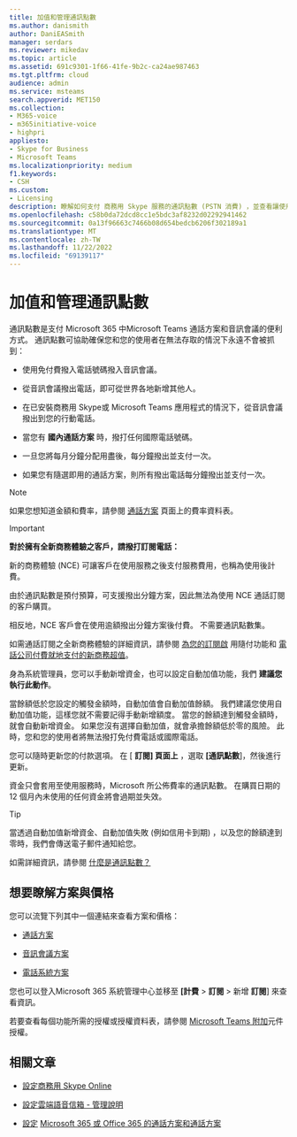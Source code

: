 ```yaml
---
title: 加值和管理通訊點數
ms.author: danismith
author: DaniEASmith
manager: serdars
ms.reviewer: mikedav
ms.topic: article
ms.assetid: 691c9301-1f66-41fe-9b2c-ca24ae987463
ms.tgt.pltfrm: cloud
audience: admin
ms.service: msteams
search.appverid: MET150
ms.collection:
- M365-voice
- m365initiative-voice
- highpri
appliesto:
- Skype for Business
- Microsoft Teams
ms.localizationpriority: medium
f1.keywords:
- CSH
ms.custom:
- Licensing
description: 瞭解如何支付 商務用 Skype 服務的通訊點數 (PSTN 消費) ，並查看讓使用者能夠持續存取電話系統的計畫。
ms.openlocfilehash: c58b0da72dcd8cc1e5bdc3af8232d02292941462
ms.sourcegitcommit: 0a13f96663c7466b08d654bedcb6206f302189a1
ms.translationtype: MT
ms.contentlocale: zh-TW
ms.lasthandoff: 11/22/2022
ms.locfileid: "69139117"
---
```

# <a name="add-funds-and-manage-communications-credits"></a>加值和管理通訊點數

通訊點數是支付 Microsoft 365 中Microsoft Teams 通話方案和音訊會議的便利方式。 通訊點數可協助確保您和您的使用者在無法存取的情況下永遠不會被抓到：
  
- 使用免付費撥入電話號碼撥入音訊會議。

- 從音訊會議撥出電話，即可從世界各地新增其他人。

- 在已安裝商務用 Skype或 Microsoft Teams 應用程式的情況下，從音訊會議撥出到您的行動電話。

- 當您有 **國內通話方案** 時，撥打任何國際電話號碼。

- 一旦您將每月分鐘分配用盡後，每分鐘撥出並支付一次。

- 如果您有隨選即用的通話方案，則所有撥出電話每分鐘撥出並支付一次。

> [!NOTE]
> 如果您想知道金額和費率，請參閱 [通話方案](https://go.microsoft.com/fwlink/p/?LinkId=799523) 頁面上的費率資料表。

> [!IMPORTANT]
> **對於擁有全新商務體驗之客戶，請撥打訂閱電話：**
>
> 新的商務體驗 (NCE) 可讓客戶在使用服務之後支付服務費用，也稱為使用後計費。
>
> 由於通訊點數是預付預算，可支援撥出分鐘方案，因此無法為使用 NCE 通話訂閱的客戶購買。
>
> 相反地，NCE 客戶會在使用逾額撥出分鐘方案後付費。 不需要通訊點數集。
>
> 如需通話訂閱之全新商務體驗的詳細資訊，請參閱 [為您的訂閱啟](/microsoft-365/commerce/subscriptions/manage-pay-as-you-go-services) 用隨付功能和 [電話公司付費就地支付的新商務超值](/partner-center/new-commerce-telco-payg)。

身為系統管理員，您可以手動新增資金，也可以設定自動加值功能，我們 **建議您執行此動作**。

當餘額低於您設定的觸發金額時，自動加值會自動加值餘額。 我們建議您使用自動加值功能，這樣您就不需要記得手動新增額度。 當您的餘額達到觸發金額時，就會自動新增資金。 如果您沒有選擇自動加值，就會承擔餘額低於零的風險。 此時，您和您的使用者將無法撥打免付費電話或國際電話。

您可以隨時更新您的付款選項。 在 [ **訂閱] 頁面上** ，選取 **[通訊點數**]，然後進行更新。

資金只會套用至使用服務時，Microsoft 所公佈費率的通訊點數。 在購買日期的 12 個月內未使用的任何資金將會過期並失效。

> [!TIP]
> 當透過自動加值新增資金、自動加值失敗 (例如信用卡到期) ，以及您的餘額達到零時，我們會傳送電子郵件通知給您。

如需詳細資訊，請參閱 [什麼是通訊點數？](what-are-communications-credits.md)

## <a name="want-to-know-about-plans-and-pricing"></a>想要瞭解方案與價格

您可以流覽下列其中一個連結來查看方案和價格：

- [通話方案](https://go.microsoft.com/fwlink/?LinkId=799761)

- [音訊會議方案](https://go.microsoft.com/fwlink/?LinkId=799762)

- [電話系統方案](https://go.microsoft.com/fwlink/?LinkId=799763)

您也可以登入Microsoft 365 系統管理中心並移至 **[計費**  >  **訂閱**  >  新增 **訂閱**] 來查看資訊。

若要查看每個功能所需的授權或授權資料表，請參閱 [Microsoft Teams 附加](./teams-add-on-licensing/microsoft-teams-add-on-licensing.md)元件授權。
  
## <a name="related-articles"></a>相關文章

- [設定商務用 Skype Online](/SkypeForBusiness/set-up-skype-for-business-online/set-up-skype-for-business-online)

- [設定雲端語音信箱 - 管理說明](set-up-phone-system-voicemail.md)

- [設定](set-up-calling-plans.md) [Microsoft 365 或 Office 365 的通話方案和通話方案](calling-plans-for-office-365.md)
